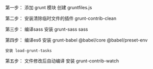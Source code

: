 第一步：
    添加 grunt 模块
    创建 gruntfiles.js

第二步：
    安装清除临时文件的插件
    grunt-contrib-clean

第三步：
    编译sass
    安装 grunt-sass sass

第四步：
    编译es6
    安装  grunt-babel  @babel/core    @babel/preset-env 

    安装 load-grunt-tasks

第五步：
    文件修改后自动编译
    安装 grunt-contrib-watch    
